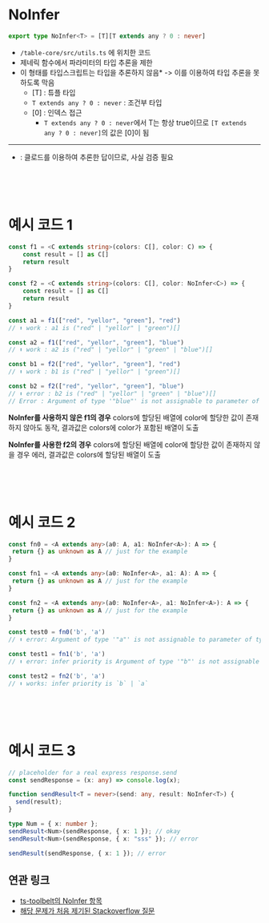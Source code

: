 # NoInfer

``` Typescript
export type NoInfer<T> = [T][T extends any ? 0 : never]
```

- `/table-core/src/utils.ts` 에 위치한 코드
- 제네릭 함수에서 파라미터의 타입 추론을 제한
- 이 형태를 타입스크립트는 타입을 추론하지 않음* -> 이를 이용하여 타입 추론을 못하도록 막음
  - [T] : 튜플 타입
  - `T extends any ? 0 : never` : 조건부 타입
  - [0] : 인덱스 접근
    - `T extends any ? 0 : never`에서 T는 항상 true이므로 `[T extends any ? 0 : never]`의 값은 [0]이 됨

---
* : 클로드를 이용하여 추론한 답이므로, 사실 검증 필요

<br />
<br />
<br />

# 예시 코드 1
``` ts
const f1 = <C extends string>(colors: C[], color: C) => {
    const result = [] as C[]
    return result
}

const f2 = <C extends string>(colors: C[], color: NoInfer<C>) => {
    const result = [] as C[]
    return result
}

const a1 = f1(["red", "yellor", "green"], "red")
// ⬆️ work : a1 is ("red" | "yellor" | "green")[]

const a2 = f1(["red", "yellor", "green"], "blue")
// ⬆️ work : a2 is ("red" | "yellor" | "green" | "blue")[]

const b1 = f2(["red", "yellor", "green"], "red")
// ⬆️ work : b1 is ("red" | "yellor" | "green")[]

const b2 = f2(["red", "yellor", "green"], "blue")
// ⬆️ error : b2 is ("red" | "yellor" | "green" | "blue")[]
// Error : Argument of type '"blue"' is not assignable to parameter of type '"red" | "yellor" | "green"'.
```

**NoInfer를 사용하지 않은 f1의 경우** colors에 할당된 배열에 color에 할당한 값이 존재하지 않아도 동작, 결과값은 colors에 color가 포함된 배열이 도출

**NoInfer를 사용한 f2의 경우** colors에 할당된 배열에 color에 할당한 값이 존재하지 않을 경우 에러, 결과값은 colors에 할당된 배열이 도출

<br />
<br />
<br />

# 예시 코드 2
``` Typescript
const fn0 = <A extends any>(a0: A, a1: NoInfer<A>): A => {
 return {} as unknown as A // just for the example
}

const fn1 = <A extends any>(a0: NoInfer<A>, a1: A): A => {
 return {} as unknown as A // just for the example
}

const fn2 = <A extends any>(a0: NoInfer<A>, a1: NoInfer<A>): A => {
 return {} as unknown as A // just for the example
}

const test0 = fn0('b', 'a')
// ⬆️ error: Argument of type '"a"' is not assignable to parameter of type '"b"'.

const test1 = fn1('b', 'a')
// ⬆️ error: infer priority is Argument of type '"b"' is not assignable to parameter of type '"a"'.

const test2 = fn2('b', 'a')
// ⬆️ works: infer priority is `b` | `a`
```


<br />
<br />
<br />

# 예시 코드 3
``` Typescript
// placeholder for a real express response.send
const sendResponse = (x: any) => console.log(x);

function sendResult<T = never>(send: any, result: NoInfer<T>) {
  send(result);
}

type Num = { x: number };
sendResult<Num>(sendResponse, { x: 1 }); // okay
sendResult<Num>(sendResponse, { x: "sss" }); // error

sendResult(sendResponse, { x: 1 }); // error
```



## 연관 링크

- [ts-toolbelt의 NoInfer 항목](https://millsp.github.io/ts-toolbelt/modules/function_noinfer.html)
- [해당 문제가 처음 제기된 Stackoverflow 질문](https://stackoverflow.com/questions/56687668/a-way-to-disable-type-argument-inference-in-generics)